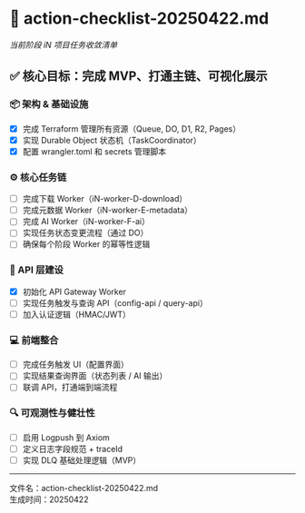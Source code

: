 # 🌟 action-checklist-20250422.md
_当前阶段 iN 项目任务收敛清单_

## ✅ 核心目标：完成 MVP、打通主链、可视化展示

### 📦 架构 & 基础设施
- [x] 完成 Terraform 管理所有资源（Queue, DO, D1, R2, Pages）
- [x] 实现 Durable Object 状态机（TaskCoordinator）
- [x] 配置 wrangler.toml 和 secrets 管理脚本

### ⚙️ 核心任务链
- [ ] 完成下载 Worker（iN-worker-D-download）
- [ ] 完成元数据 Worker（iN-worker-E-metadata）
- [ ] 完成 AI Worker（iN-worker-F-ai）
- [ ] 实现任务状态变更流程（通过 DO）
- [ ] 确保每个阶段 Worker 的幂等性逻辑

### 📡 API 层建设
- [x] 初始化 API Gateway Worker
- [ ] 实现任务触发与查询 API（config-api / query-api）
- [ ] 加入认证逻辑（HMAC/JWT）

### 💻 前端整合
- [ ] 完成任务触发 UI（配置界面）
- [ ] 实现结果查询界面（状态列表 / AI 输出）
- [ ] 联调 API，打通端到端流程

### 🔍 可观测性与健壮性
- [ ] 启用 Logpush 到 Axiom
- [ ] 定义日志字段规范 + traceId
- [ ] 实现 DLQ 基础处理逻辑（MVP）

---
文件名：action-checklist-20250422.md  
生成时间：20250422
